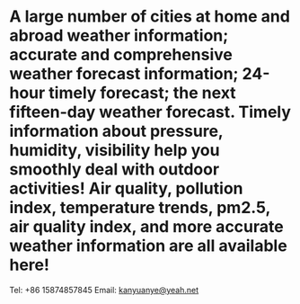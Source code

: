 # A large number of cities at home and abroad weather information; accurate and comprehensive weather forecast information; 24-hour timely forecast; the next fifteen-day weather forecast. Timely information about pressure, humidity, visibility help you smoothly deal with outdoor activities! Air quality, pollution index, temperature trends, pm2.5, air quality index, and more accurate weather information are all available here! 
Tel: +86 15874857845
Email: kanyuanye@yeah.net
